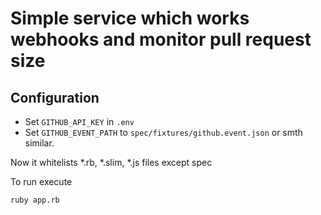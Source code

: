 # Simple service which works webhooks and monitor pull request size

## Configuration
- Set `GITHUB_API_KEY` in `.env`
- Set `GITHUB_EVENT_PATH` to `spec/fixtures/github.event.json` or smth similar.

Now it whitelists \*.rb, \*.slim, \*.js files except spec

To run execute
```bash
ruby app.rb
```

